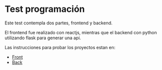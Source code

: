 # Test programación

Este test contempla dos partes, frontend y backend.

El frontend fue realizado con reactjs, mientras que el backend con python utilizando flask para generar una api.

Las instrucciones para probar los proyectos estan en:
- [Front](./front/indicadores/README.md)
- [Back](./back/README.md)
